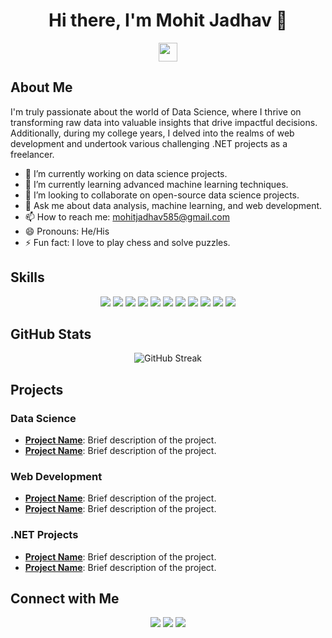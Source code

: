<!-- Profile Header with Greeting and Animation -->
<h1 align="center">Hi there, I'm Mohit Jadhav 👋</h1>
<p align="center">
  <img src="https://raw.githubusercontent.com/[Mohitjadhav585]/[Mohotjadhav585]/main/assets/wave.gif" width="30px">
</p>

<!-- Introduction with Emojis -->
## About Me
I'm truly passionate about the world of Data Science, where I thrive on transforming raw data into valuable insights that drive impactful decisions. Additionally, during my college years, I delved into the realms of web development and undertook various challenging .NET projects as a freelancer.

- 🔭 I’m currently working on data science projects.
- 🌱 I’m currently learning advanced machine learning techniques.
- 👯 I’m looking to collaborate on open-source data science projects.
- 💬 Ask me about data analysis, machine learning, and web development.
- 📫 How to reach me: [mohitjadhav585@gmail.com](mailto:mohitjadhav585@gmail.com)
- 😄 Pronouns: He/His
- ⚡ Fun fact: I love to play chess and solve puzzles.

<!-- Skills Section with Icons -->
## Skills
<p align="center">
  <img src="https://img.shields.io/badge/-Python-3776AB?logo=python&logoColor=white&style=flat" />
  <img src="https://img.shields.io/badge/-R-276DC3?logo=r&logoColor=white&style=flat" />
  <img src="https://img.shields.io/badge/-SQL-4479A1?logo=postgresql&logoColor=white&style=flat" />
  <img src="https://img.shields.io/badge/-Pandas-150458?logo=pandas&logoColor=white&style=flat" />
  <img src="https://img.shields.io/badge/-NumPy-013243?logo=numpy&logoColor=white&style=flat" />
  <img src="https://img.shields.io/badge/-Scikit--Learn-F7931E?logo=scikit-learn&logoColor=white&style=flat" />
  <img src="https://img.shields.io/badge/-TensorFlow-FF6F00?logo=tensorflow&logoColor=white&style=flat" />
  <img src="https://img.shields.io/badge/-HTML5-E34F26?logo=html5&logoColor=white&style=flat" />
  <img src="https://img.shields.io/badge/-CSS3-1572B6?logo=css3&logoColor=white&style=flat" />
  <img src="https://img.shields.io/badge/-JavaScript-F7DF1E?logo=javascript&logoColor=black&style=flat" />
  <img src="https://img.shields.io/badge/-.NET-512BD4?logo=dotnet&logoColor=white&style=flat" />
</p>

<!-- GitHub Stats Section -->
## GitHub Stats
<p align="center">
  <img src="https://github-readme-streak-stats.herokuapp.com/?user=[Mohitjadhav585]&theme=radical" alt="GitHub Streak" />
</p>

<!-- Highlight Projects Section -->
## Projects
### Data Science
- **[Project Name](https://github.com/[YourUsername]/[ProjectName])**: Brief description of the project.
- **[Project Name](https://github.com/[YourUsername]/[ProjectName])**: Brief description of the project.

### Web Development
- **[Project Name](https://github.com/[YourUsername]/[ProjectName])**: Brief description of the project.
- **[Project Name](https://github.com/[YourUsername]/[ProjectName])**: Brief description of the project.

### .NET Projects
- **[Project Name](https://github.com/[YourUsername]/[ProjectName])**: Brief description of the project.
- **[Project Name](https://github.com/[YourUsername]/[ProjectName])**: Brief description of the project.

<!-- Contact Section with Social Media Links -->
## Connect with Me
<p align="center">
  <a href="https://www.linkedin.com/in/[Mohit Jadhav]"><img src="https://img.shields.io/badge/-LinkedIn-0077B5?logo=linkedin&logoColor=white&style=flat" /></a>
  <a href="https://twitter.com/[@MohitJadhav0311]"><img src="https://img.shields.io/badge/-Twitter-1DA1F2?logo=twitter&logoColor=white&style=flat" /></a>
  <a href="https://www.kaggle.com/[Mohit0311]"><img src="https://img.shields.io/badge/-Kaggle-20BEFF?logo=kaggle&logoColor=white&style=flat" /></a>
</p>
